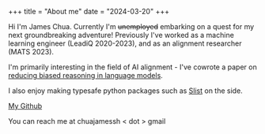 +++
title = "About me"
date = "2024-03-20"
+++

Hi I'm James Chua. Currently I'm ~~unemployed~~ embarking on a quest for my next groundbreaking adventure!
Previously I've worked as a machine learning engineer (LeadiQ 2020-2023), and as an alignment researcher (MATS 2023). 

I'm primarily interesting in the field of AI alignment - I've cowrote a paper on [reducing biased reasoning in language models](https://arxiv.org/abs/2403.05518). 

I also enjoy making typesafe python packages such as [Slist](https://github.com/thejaminator/slist) on the side.


[My Github](https://github.com/thejaminator)

You can reach me at chuajamessh < dot > gmail